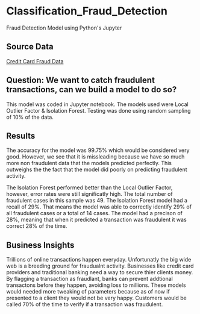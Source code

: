 

# Classification_Fraud_Detection
Fraud Detection Model using Python's Jupyter

## Source Data
[Credit Card Fraud Data](https://www.kaggle.com/mlg-ulb/creditcardfraud)


## Question: We want to catch fraudulent transactions, can we build a model to do so?

This model was coded in Jupyter notebook. The models used were Local Outlier Factor & Isolation Forest. Testing was done using random sampling of 10% of the data.

## Results

The accuracy for the model was 99.75% which would be considered very good. However, we see that it is missleading because we have so much more non fraudulent data that the models predicted perfectly. This outweighs the the fact that the model did poorly on predicting fraudulent activity.

The Isolation Forest performed better than the Local Outlier Factor, however, error rates were still significatly high. The total number of fraudulent cases in this sample was 49. The Isolation Forest model had a recall of 29%. That means the model was able to correctly identify 29% of all fraudulent cases or a total of 14 cases. The model had a precison of 28%, meaning that when it predicted a transaction was fraudulent it was correct 28% of the time.


## Business Insights
Trillions of online transactions happen everyday. Unfortunatly the big wide web is a breeding ground for fraudualnt activity. Businesses like credit card providers and traditional banking need a way to secure thier clients money. By flagging a transaction as fraudlant, banks can prevent addtional transactons before they happen, avoiding loss to millions. These models would needed more tweaking of parameters because as of now if presented to a client they would not be very happy. Customers would be called 70% of the time to verify if a transaction was fraudulent.   

